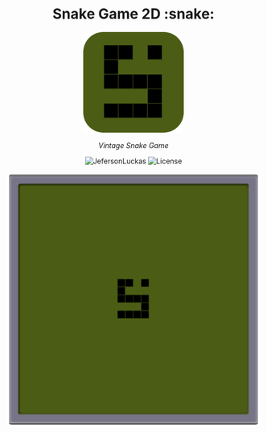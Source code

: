<p align="center">	
	<h1 align="center">Snake Game 2D :snake:</h1>
</p>
<p align="center">
    <img src="assets/img/logo.png" width="200" alt="Logo">
</p>
    <p align="center"><em>Vintage Snake Game</em></p>
    <p align="center">
        <img src="https://img.shields.io/badge/Jeferson%20Lucas-Snake%20game%202D-green" alt="JefersonLuckas">
        <img src="https://img.shields.io/github/license/JefersonLucas/snake-game-2D" alt="License">
  	</p>
</p>

<p align="center">
	<img src="assets/img/capture.png" alt="Snake game">
</p>

